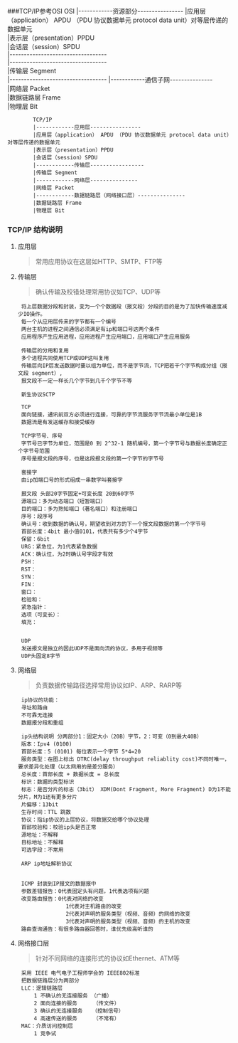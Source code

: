 ###TCP/IP参考OSI
            OSI
            |------------资源部分----------------
            |应用层（application） APDU （PDU 协议数据单元 protocol data unit）对等层传递的数据单元  
            |表示层（presentation）PPDU  
            |会话层（session）SPDU  
            |----------------------------------  
            |----------------------------------   
            |传输层 Segment  
            |---------------------------------- 
            |------------通信子网---------------  
            |网络层 Packet  
            |数据链路层 Frame  
            |物理层 Bit 
            
            
            TCP/IP
            |------------应用层----------------
            |应用层（application） APDU （PDU 协议数据单元 protocol data unit）对等层传递的数据单元  
            |表示层（presentation）PPDU  
            |会话层（session）SPDU  
            |------------传输层-----------------   
            |传输层 Segment  
            |------------网络层---------------  
            |网络层 Packet  
            |------------数据链路层（网络接口层）---------------
            |数据链路层 Frame  
            |物理层 Bit  
            
### TCP/IP 结构说明 
1. 应用层
    > 常用应用协议在这层如HTTP、SMTP、FTP等

2. 传输层
    > 确认传输及校错处理常用协议如TCP、UDP等
    
        将上层数据分段和封装，变为一个个数据段（报文段）分段的目的是为了加快传输速度减少IO操作。
        每一个从应用层传来的字节都有一个编号
        两台主机的进程之间通信必须满足有ip和端口号这两个条件
        应用程序产生应用进程，应用进程产生应用端口，应用端口产生应用服务
        
        传输层的分用和复用
        多个进程共同使用TCP或UDP这叫复用
        传输层向IP层发送数据时要以组为单位，而不是字节流，TCP把若干个字节构成分组（报文段 segment）,
        报文段不一定一样长几个字节到几千个字节不等
        
        新生协议SCTP
        
        TCP
        面向链接，通讯前双方必须进行连接，可靠的字节流服务字节流最小单位是1B
        数据流是有发送缓存和接受缓存
        
        TCP字节号、序号
        字节号已字节为单位，范围是0 到 2^32-1 随机编号，第一个字节号与数据长度确定正个字节号范围
        序号是报文段的序号，也是这段报文段的第一个字节的字节号
        
        套接字
        由ip加端口号的形式组成一串数字叫套接字
        
        报文段 头部20字节固定+可变长度 20到60字节
        源端口：多为动态端口（短暂端口）
        目的端口：多为熟知端口（著名端口）和注册端口
        序号：段序号
        确认号：收到数据的确认号，期望收到对方的下一个报文段数据的第一个字节号
        首部长度：4bit 最小值0101，代表共有多少个4字节
        保留：6bit
        URG：紧急位，为1代表紧急数据
        ACK：确认位，为2时确认号字段才有效
        PSH：
        RST：
        SYN：
        FIN：
        窗口：
        检验和：
        紧急指针：
        选项（可变长）：
        填充：
        
        
        UDP
        发送报文是独立的因此UDP不是面向流的协议，多用于视频等
        UDP头固定8字节
    
3. 网络层
    > 负责数据传输路径选择常用协议如IP、ARP、RARP等
    
        ip协议的功能：
        寻址和路由
        不可靠无连接
        数据报分段和重组
        
        ip头结构说明 分两部分1：固定大小（20B）字节，2：可变（0到最大40B）
        版本：Ipv4 (0100)
        首部长度：5 (0101) 每位表示一个字节 5*4=20
        服务类型：在图上标出 DTRC(delay throughput reliablity cost)不同时唯一，要求差异化处理（以太网用的是差分服务）
        总长度：首部长度 + 数据长度 = 总长度
        标识：数据的类型标识
        标志：是否分片的标志（3bit） XDM(Dont Fragment, More Fragment) D为1不能分片，M为1还有更多分片
        片偏移：13bit
        生存时间：TTL 跳数
        协议：指ip协议的上层协议，将数据交给哪个协议处理
        首部校验和：校验ip头是否正常
        源地址：不解释
        目标地址：不解释
        可选字段：不常用
        
        ARP ip地址解析协议
        
        
        ICMP 封装到IP报文的数据报中
        参数差错报告：0代表固定头有问题，1代表选项有问题
        改变路由报告：0代表对网络的改变
                      1代表对主机路由的改变
                      2代表对声明的服务类型（视频、音频）的网络的改变
                      3代表对声明的服务类型（视频、音频）的主机的改变
        路由查询通告：有很多路由器回答时，谁优先级高听谁的
        
        
    
4. 网络接口层
    > 针对不同网络的连接形式的协议如Ethernet、ATM等
    
        采用 IEEE 电气电子工程师学会的 IEEE802标准
        把数据链路层分为两部分
        LLC：逻辑链路层
            1 不确认的无连接服务 （广播）
            2 面向连接的服务     （传文件）
            3 确认的无连接服务   （控制信号）
            4 高速传送的服务     （不常有）
        MAC：介质访问控制层
            1 竞争试
    
    